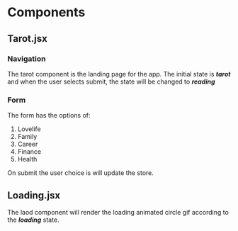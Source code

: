 # Components

## Tarot.jsx

### Navigation
The tarot component is the landing page for the app. The initial state is ***tarot*** and when the user selects submit, the state will be changed to ***reading***

### Form
The form has the options of:
1. Lovelife
2. Family
3. Career
4. Finance
5. Health

On submit the user choice is will update the store.

## Loading.jsx
The laod component will render the loading animated circle gif according to the ***loading*** state.
